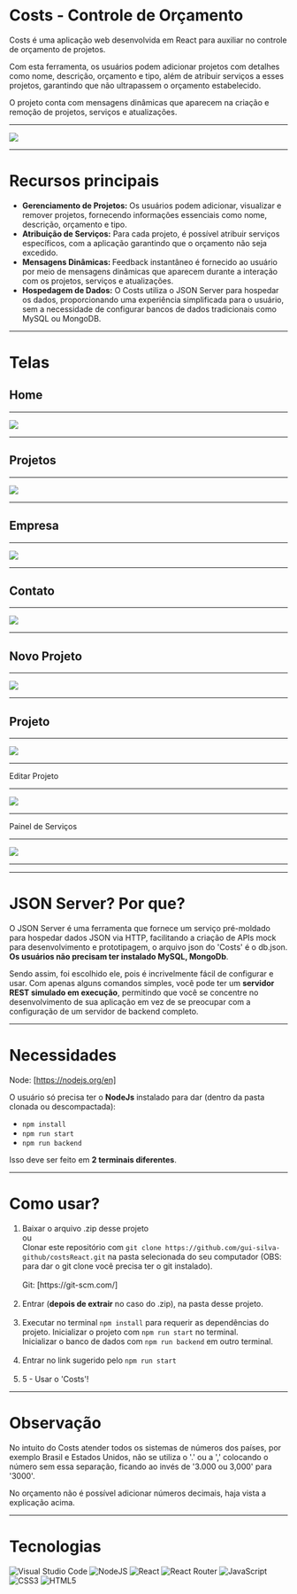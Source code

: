# Costs - Controle de Orçamento

Costs é uma aplicação web desenvolvida em React para auxiliar no controle de orçamento de projetos. 

Com esta ferramenta, os usuários podem adicionar projetos com detalhes como nome, descrição, orçamento e tipo, além de atribuir serviços a esses projetos, garantindo que não ultrapassem o orçamento estabelecido. 

O projeto conta com mensagens dinâmicas que aparecem na criação e remoção de projetos, serviços e atualizações.

<hr>
<img src="https://github.com/gui-silva-github/costsReact/blob/main/src/infoImgs/home.png"> 
<hr>

# Recursos principais

<ul>
  <li><strong>Gerenciamento de Projetos:</strong> Os usuários podem adicionar, visualizar e remover projetos, fornecendo informações essenciais como nome, descrição, orçamento e tipo.</li>
  <li><strong>Atribuição de Serviços:</strong> Para cada projeto, é possível atribuir serviços específicos, com a aplicação garantindo que o orçamento não seja excedido.</li>
  <li><strong>Mensagens Dinâmicas: </strong> Feedback instantâneo é fornecido ao usuário por meio de mensagens dinâmicas que aparecem durante a interação com os projetos, serviços e atualizações.</li>
  <li><strong>Hospedagem de Dados:</strong> O Costs utiliza o JSON Server para hospedar os dados, proporcionando uma experiência simplificada para o usuário, sem a necessidade de configurar bancos de dados tradicionais como MySQL ou MongoDB.</li>
</ul>

<hr>

# Telas 

## Home

<hr>
<img src="https://github.com/gui-silva-github/costsReact/blob/main/src/infoImgs/home.png">
<hr>

## Projetos

<hr>
<img src="https://github.com/gui-silva-github/costsReact/blob/main/src/infoImgs/projetos.png">
<hr>

## Empresa

<hr>
<img src="https://github.com/gui-silva-github/costsReact/blob/main/src/infoImgs/empresa.png">
<hr>

## Contato

<hr>
<img src="https://github.com/gui-silva-github/costsReact/blob/main/src/infoImgs/contato.png">
<hr>

## Novo Projeto

<hr>
<img src="https://github.com/gui-silva-github/costsReact/blob/main/src/infoImgs/novoprojeto.png">
<hr>

## Projeto

<hr>
<img src="https://github.com/gui-silva-github/costsReact/blob/main/src/infoImgs/infoProjeto.png">
<hr>
Editar Projeto
<hr>
<img src="https://github.com/gui-silva-github/costsReact/blob/main/src/infoImgs/edicaoProjeto.png">
<hr>
Painel de Serviços
<hr>
<img src="https://github.com/gui-silva-github/costsReact/blob/main/src/infoImgs/painelServicos.png">
<hr>

<hr>

# JSON Server? Por que?

O JSON Server é uma ferramenta que fornece um serviço pré-moldado para hospedar dados JSON via HTTP, facilitando a criação de APIs mock para desenvolvimento e prototipagem, o arquivo json do 'Costs' é o db.json. <strong>Os usuários não precisam ter instalado MySQL, MongoDb</strong>.

Sendo assim, foi escolhido ele, pois é incrivelmente fácil de configurar e usar. Com apenas alguns comandos simples, você pode ter um <strong>servidor REST simulado em execução</strong>, permitindo que você se concentre no desenvolvimento de sua aplicação em vez de se preocupar com a configuração de um servidor de backend completo.
<hr>

# Necessidades

Node: [https://nodejs.org/en]

O usuário só precisa ter o <strong>NodeJs</strong> instalado para dar (dentro da pasta clonada ou descompactada):

<ul>
  <li><code>npm install</code></li>
  <li><code>npm run start</code></li>
  <li><code>npm run backend</code></li>
</ul>

Isso deve ser feito em <strong>2 terminais diferentes</strong>.<hr>

# Como usar?

<ol>
  <li>Baixar o arquivo .zip desse projeto <br>ou<br>Clonar este repositório com <code>git clone https://github.com/gui-silva-github/costsReact.git</code> na pasta selecionada do seu computador (OBS: para dar o git clone você precisa ter o git instalado).</li><br>
  Git: [https://git-scm.com/] 
  <br><br>
  <li>Entrar (<strong>depois de extrair</strong> no caso do .zip), na pasta desse projeto.</li><br>
  <li>Executar no terminal <code>npm install</code> para requerir as dependências do projeto. Inicializar o projeto com <code>npm run start</code> no terminal. <br> Inicializar o banco de dados com <code>npm run backend</code> em outro terminal.</li><br>
  <li>Entrar no link sugerido pelo <code>npm run start</code></li><br>
  <li>5 - Usar o 'Costs'!</li>
</ol>
<hr>

# Observação

No intuito do Costs atender todos os sistemas de números dos países, por exemplo Brasil e Estados Unidos, não se utiliza o '.' ou a ',' colocando o número sem essa separação, ficando ao invés de '3.000 ou 3,000' para '3000'.

No orçamento não é possível adicionar números decimais, haja vista a explicação acima.
<hr>

# Tecnologias

![Visual Studio Code](https://img.shields.io/badge/Visual%20Studio%20Code-0078d7.svg?style=for-the-badge&logo=visual-studio-code&logoColor=white)
![NodeJS](https://img.shields.io/badge/node.js-6DA55F?style=for-the-badge&logo=node.js&logoColor=white)
![React](https://img.shields.io/badge/react-%2320232a.svg?style=for-the-badge&logo=react&logoColor=%2361DAFB)
![React Router](https://img.shields.io/badge/React_Router-CA4245?style=for-the-badge&logo=react-router&logoColor=white)
![JavaScript](https://img.shields.io/badge/javascript-%23323330.svg?style=for-the-badge&logo=javascript&logoColor=%23F7DF1E)
![CSS3](https://img.shields.io/badge/css3-%231572B6.svg?style=for-the-badge&logo=css3&logoColor=white)
![HTML5](https://img.shields.io/badge/html5-%23E34F26.svg?style=for-the-badge&logo=html5&logoColor=white)
